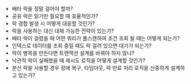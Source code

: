 
- 배타 락을 정말 걸어야 할까?
- 공유 락은 읽기만 필요할 때 효율적인가?
- 락 경합 발생 시 어떻게 대응할 것인가?
- 락을 사용하는 대신 대체 가능한 전략이 있는가?
- 배타 락이 걸렸을 때 어떤 쿼리가 풀스캔하여 조건 조회 될 때는 어떻게 되는가?
- 인덱스로 데이터를 조회 중일 때도 락 걸려 있으면 대기가 되는가?
- 락이 병목을 만든다면 트랜잭션 설계를 바꿔야 하지 않나?
- 낙관적 락이 실패했을 때 재시도 로직을 어떻게 설계할 것인가?
- 분산 락을 사용할 경우 장애 복구, 타임아웃, 락 만료 처리 로직을 신중하게 설계하고 있는가?

